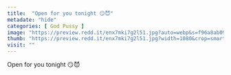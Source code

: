```yaml
---
title:  "Open for you tonight 😏😈"
metadate: "hide"
categories: [ God Pussy ]
image: "https://preview.redd.it/enx7mki7g2l51.jpg?auto=webp&s=f96a8ab09c076ebfc92e4eed8e727d696f74a94f"
thumb: "https://preview.redd.it/enx7mki7g2l51.jpg?width=1080&crop=smart&auto=webp&s=87d131d40c55f32b068187259b8006b8017abbf4"
visit: ""
---
```

Open for you tonight 😏😈
